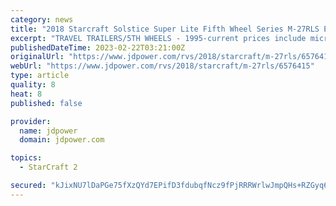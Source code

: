 ```yaml
---
category: news
title: "2018 Starcraft Solstice Super Lite Fifth Wheel Series M-27RLS Equipment: Prices and Specs"
excerpt: "TRAVEL TRAILERS/5TH WHEELS - 1995-current prices include microwave, air conditioner, awning and AM/FM cassette stereo. 1999 Travelstar models reflect a base price only. In addition to what is standard, Solstice models include the Customer Convenience and ..."
publishedDateTime: 2023-02-22T03:21:00Z
originalUrl: "https://www.jdpower.com/rvs/2018/starcraft/m-27rls/6576415"
webUrl: "https://www.jdpower.com/rvs/2018/starcraft/m-27rls/6576415"
type: article
quality: 8
heat: 8
published: false

provider:
  name: jdpower
  domain: jdpower.com

topics:
  - StarCraft 2

secured: "kJixNU7lDaPGe75fXzQYd7EPifD3fdubqfNcz9fPjRRRWrlwJmpQHs+RZGyq6zSfREZ/c9S20gJahjp1olIXRwNj9P3NzBZA5xCVqfPIX09KHHRqVzvEX4IxqjKViFo3lrkJM9YF9EWtA53X1DtEv4wJdKZ+8bqipUsMilR+amA8u8xAAtQWK05z0T7ZPpFUpQwskzF+8qJV2TD7NrhK7Yu2d7A1ORAcpNsQeQllhlbKqZEgsMO/29zcqv4cyenyhBKw/ReeKUJP+zJQ5CQxbAx1FjnZMbnvcXmrp0ppP9h4iVS+T5X0UN6AeGNz5BQAX539B2N/n3aYW85MjxAFvgald+vs5ZqxGgErJu4Apq4=;d6TjuiFbs7elQtojBWr0Nw=="
---
```



